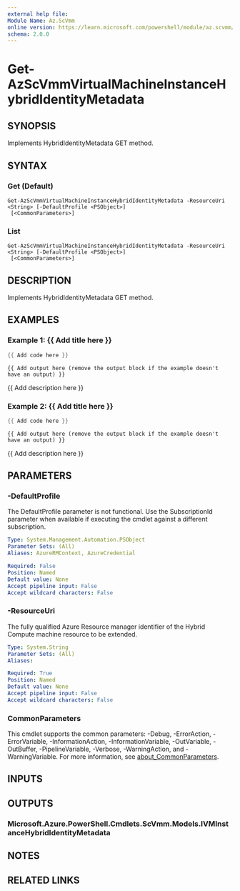 ```yaml
---
external help file:
Module Name: Az.ScVmm
online version: https://learn.microsoft.com/powershell/module/az.scvmm/get-azscvmmvirtualmachineinstancehybrididentitymetadata
schema: 2.0.0
---
```


# Get-AzScVmmVirtualMachineInstanceHybridIdentityMetadata

## SYNOPSIS
Implements HybridIdentityMetadata GET method.

## SYNTAX

### Get (Default)
```
Get-AzScVmmVirtualMachineInstanceHybridIdentityMetadata -ResourceUri <String> [-DefaultProfile <PSObject>]
 [<CommonParameters>]
```

### List
```
Get-AzScVmmVirtualMachineInstanceHybridIdentityMetadata -ResourceUri <String> [-DefaultProfile <PSObject>]
 [<CommonParameters>]
```

## DESCRIPTION
Implements HybridIdentityMetadata GET method.

## EXAMPLES

### Example 1: {{ Add title here }}
```powershell
{{ Add code here }}
```

```output
{{ Add output here (remove the output block if the example doesn't have an output) }}
```

{{ Add description here }}

### Example 2: {{ Add title here }}
```powershell
{{ Add code here }}
```

```output
{{ Add output here (remove the output block if the example doesn't have an output) }}
```

{{ Add description here }}

## PARAMETERS

### -DefaultProfile
The DefaultProfile parameter is not functional.
Use the SubscriptionId parameter when available if executing the cmdlet against a different subscription.

```yaml
Type: System.Management.Automation.PSObject
Parameter Sets: (All)
Aliases: AzureRMContext, AzureCredential

Required: False
Position: Named
Default value: None
Accept pipeline input: False
Accept wildcard characters: False
```

### -ResourceUri
The fully qualified Azure Resource manager identifier of the Hybrid Compute machine resource to be extended.

```yaml
Type: System.String
Parameter Sets: (All)
Aliases:

Required: True
Position: Named
Default value: None
Accept pipeline input: False
Accept wildcard characters: False
```

### CommonParameters
This cmdlet supports the common parameters: -Debug, -ErrorAction, -ErrorVariable, -InformationAction, -InformationVariable, -OutVariable, -OutBuffer, -PipelineVariable, -Verbose, -WarningAction, and -WarningVariable. For more information, see [about_CommonParameters](http://go.microsoft.com/fwlink/?LinkID=113216).

## INPUTS

## OUTPUTS

### Microsoft.Azure.PowerShell.Cmdlets.ScVmm.Models.IVMInstanceHybridIdentityMetadata

## NOTES

## RELATED LINKS


